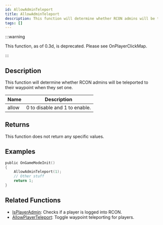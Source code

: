 ```yaml
---
id: AllowAdminTeleport
title: AllowAdminTeleport
description: This function will determine whether RCON admins will be teleported to their waypoint when they set one.
tags: []
---
```


:::warning

This function, as of 0.3d, is deprecated. Please see OnPlayerClickMap.

:::

## Description

This function will determine whether RCON admins will be teleported to their waypoint when they set one.

| Name  | Description                   |
| ----- | ----------------------------- |
| allow | 0 to disable and 1 to enable. |

## Returns

This function does not return any specific values.

## Examples

```c
public OnGameModeInit()
{
    AllowAdminTeleport(1);
    // Other stuff
    return 1;
}
```

## Related Functions

- [IsPlayerAdmin](../../scripting/functions/IsPlayerAdmin.md): Checks if a player is logged into RCON.
- [AllowPlayerTeleport](../../scripting/functions/AllowPlayerTeleport.md): Toggle waypoint teleporting for players.

